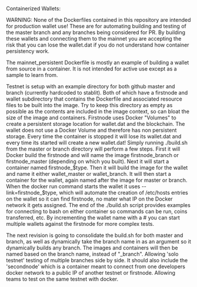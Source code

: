 Containerized Wallets:

WARNING: None of the Dockerfiles contained in this repository are intended for production wallet use! These are for automating building and testing of the master branch and any branches being considered for PR. By building these wallets and connecting them to the mainnet you are accepting the risk that you can lose the wallet.dat if you do not understand how container persistency work.

 
The mainnet_persistent Dockerfile is mostly an example of building a wallet from source in a container. It is not intended for active use except as a sample to learn from.

Testnet is setup with an example directory for both github master and branch (currently hardcoded to stablit). Both of which have a firstnode and wallet subdirectory that contains the Dockerfile and associated resource files to be built into the image. Try to keep this directory as empty as possible as the contents are included in the image context, so can bloat the size of the image and containers. Firstnode uses Docker "Volumes" to create a persistent storage location for wallet.dat and the blockchain. The wallet does not use a Docker Volume and therefore has non persistent storage. Every time the container is stopped it will lose its wallet.dat and every time its started will create a new wallet.dat! Simply running ./build.sh from the master or branch directory will perform a few steps. First it will Docker build the firstnode and will name the image firstnode_branch or firstnode_master (depending on which you built). Next it will start a container named firstnode_$type. Then it will build the image for the wallet and name it either wallet_master or wallet_branch. It will then start a container for the wallet, again named after the image for master or branch. When the docker run command starts the wallet it uses --link=firstnode_$type, which will automate the creation of /etc/hosts entries on the wallet so it can find firstnode, no mater what IP on the Docker network it gets assigned. The end of the ./build.sh script provides examples for connecting to bash on either container so commands can be run, coins transferred, etc. By incrementing the wallet name with a # you can start multiple wallets against the firstnode for more complex tests.

The next revision is going to consolidate the build.sh for both master and branch, as well as dynamically take the branch name in as an argument so it dynamically builds any branch. The images and containers will then be named based on the branch name, instead of "_branch". Allowing 'solo testnet' testing of multiple branches side by side. It should also include the 'secondnode' which is a container meant to connect from one developers docker network to a public IP of another testnet or firstnode. Allowing teams to test on the same testnet with docker.

